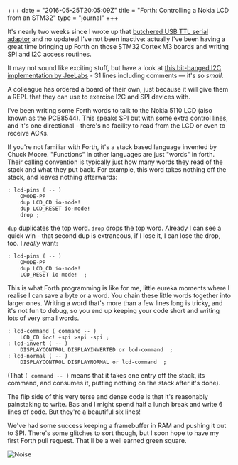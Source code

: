 +++
date = "2016-05-25T20:05:09Z"
title = "Forth: Controlling a Nokia LCD from an STM32"
type = "journal"
+++

It's nearly two weeks since I wrote up that [butchered USB TTL serial
adaptor][s] and no updates! I've not been inactive: actually I've been having
a great time bringing up Forth on those STM32 Cortex M3 boards and writing
SPI and I2C access routines.

It may not sound like exciting stuff, but have a look at
[this bit-banged I2C implementation by JeeLabs][jl] - 31 lines including
comments &mdash; it's so *small*.

A colleague has ordered a board of their own, just because it will give them a
REPL that they can use to exercise I2C and SPI devices with.

I've been writing some Forth words to talk to the Nokia 5110 LCD (also known
as the PCB8544). This speaks SPI but with some extra control lines, and it's
one directional - there's no facility to read from the LCD or even to receive
ACKs.

If you're not familiar with Forth, it's a stack based language invented by
Chuck Moore. "Functions" in other languages are just "words" in forth. Their
calling convention is typically just how many words they read of the stack and
what they put back. For example, this word takes nothing off the stack, and
leaves nothing afterwards:

    : lcd-pins ( -- )
        OMODE-PP
        dup LCD_CD io-mode!
        dup LCD_RESET io-mode!
        drop ;

`dup` duplicates the top word. `drop` drops the top word. Already I can see
a quick win - that second dup is extraneous, if I lose it, I can lose the
drop, too. I *really* want:

    : lcd-pins ( -- )
        OMODE-PP
        dup LCD_CD io-mode!
        LCD_RESET io-mode!  ;

This is what Forth programming is like for me, little eureka moments where I
realise I can save a byte or a word. You chain these little words together
into larger ones. Writing a word that's more than a few lines long is tricky,
and it's not fun to debug, so you end up keeping your code short and writing
lots of very small words.

    : lcd-command ( command -- )
        LCD_CD ioc! +spi >spi -spi ;
    : lcd-invert ( -- )
        DISPLAYCONTROL DISPLAYINVERTED or lcd-command  ;
    : lcd-normal ( -- )
        DISPLAYCONTROL DISPLAYNORMAL or lcd-command  ;

(That `( command -- )` means that it takes one entry off the stack, its
command, and consumes it, putting nothing on the stack after it's done).

The flip side of this very terse and dense code is that it's reasonably
painstaking to write. Bas and I might spend half a lunch break and write 6
lines of code. But they're a beautiful six lines!

We've had some success keeping a framebuffer in RAM and pushing it out to
SPI. There's some glitches to sort though, but I soon hope to have my first
Forth pull request. That'll be a well earned green square.

![Noise](https://c3.staticflickr.com/8/7498/26968753210_23503728f5_b.jpg)

[s]: https://insom.github.io/project/usbttl/
[jl]: https://github.com/jeelabs/embello/blob/master/explore/1608-forth/flib/i2c-bb.fs
